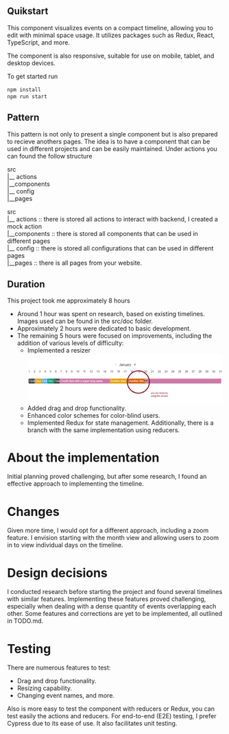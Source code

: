 ## Quikstart

This component visualizes events on a compact timeline, allowing you to edit with minimal space usage. It utilizes packages such as Redux, React, TypeScript, and more.

The component is also responsive, suitable for use on mobile, tablet, and desktop devices.

To get started run

    npm install
    npm run start

## Pattern

This pattern is not only to present a single component but is also prepared to recieve anothers pages. The idea is to have a component that can be used in different projects and can be easily maintained.
Under actions you can found the follow structure

src <br/>
|\_\_ actions <br/>
|\_\_components<br/>
|\_\_ config<br/>
|\_\_pages<br/>

src <br/>
|\_\_ actions :: there is stored all actions to interact with backend, I created a mock action <br/>
|\_\_components :: there is stored all components that can be used in different pages<br/>
|\_\_ config :: there is stored all configurations that can be used in different pages <br/>
|\_\_pages :: there is all pages from your website.<br/>

## Duration

This project took me approximately 8 hours

-   Around 1 hour was spent on research, based on existing timelines. Images used can be found in the src/doc folder.
-   Approximately 2 hours were dedicated to basic development.
-   The remaining 5 hours were focused on improvements, including the addition of various levels of difficulty:
    -   Implemented a resizer
        ![alt text](/design/resizable.png)
    -   Added drag and drop functionality.
    -   Enhanced color schemes for color-blind users.
    -   Implemented Redux for state management. Additionally, there is a branch with the same implementation using reducers.

# About the implementation

Initial planning proved challenging, but after some research, I found an effective approach to implementing the timeline.

# Changes

Given more time, I would opt for a different approach, including a zoom feature. I envision starting with the month view and allowing users to zoom in to view individual days on the timeline.

# Design decisions

I conducted research before starting the project and found several timelines with similar features. Implementing these features proved challenging, especially when dealing with a dense quantity of events overlapping each other. Some features and corrections are yet to be implemented, all outlined in TODO.md.

# Testing

There are numerous features to test:

-   Drag and drop functionality.
-   Resizing capability.
-   Changing event names, and more.

Also is more easy to test the component with reducers or Redux, you can test easily the actions and reducers.
For end-to-end (E2E) testing, I prefer Cypress due to its ease of use. It also facilitates unit testing.
